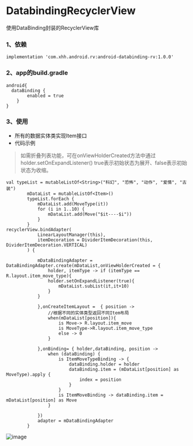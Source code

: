 # DatabindingRecyclerView
使用DataBinding封装的RecyclerView库
### 1、依赖
```
implementation 'com.xhh.android.rv:android-databinding-rv:1.0.0'

```
### 2、app的build.gradle

```
android{
  dataBinding {
        enabled = true
    }
}
```
### 3、使用

* 所有的数据实体类实现Item接口
* 代码示例
> 如需折叠列表功能，可在onViewHolderCreated方法中通过holder.setOnExpandListener()
> true表示初始状态为展开、false表示初始状态为收缩。
```
val typeList = mutableListOf<String>("科幻", "恐怖", "动作", "爱情", "古装")
        mDataList = mutableListOf<Item>()
        typeList.forEach {
            mDataList.add(MoveType(it))
            for (i in 1..10) {
                mDataList.add(Move("$it----$i"))
            }
        }
recyclerView.bindAdapter(
            LinearLayoutManager(this),
            itemDecoration = DividerItemDecoration(this, DividerItemDecoration.VERTICAL)
        ) {

            mDataBindingAdapter = DataBindingAdapter.create(mDataList,onViewHolderCreated = {
                holder, itemType -> if (itemType == R.layout.item_move_type){
                holder.setOnExpandListener(true){
                    mDataList.subList(it,it+10)
                }
            }

            },onCreateItemLayout =  { position ->
                //根据不同的实体类型返回不同Item布局
                when(mDataList[position]){
                    is Move-> R.layout.item_move
                    is MoveType->R.layout.item_move_type
                    else -> 0
                }

            },onBinding= { holder,dataBinding, position ->
                when (dataBinding) {
                    is ItemMoveTypeBinding -> {
                        dataBinding.holder = holder
                        dataBinding.item = (mDataList[position] as MoveType).apply {
                            index = position
                        }
                    }
                    is ItemMoveBinding -> dataBinding.item = mDataList[position] as Move
                }

            })
            adapter = mDataBindingAdapter
        }
```
![image](https://github.com/xqy666666/DatabindingRecyclerView/blob/master/RecyclerView.gif)
